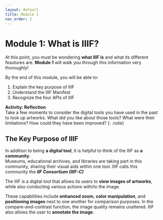 ```yaml
---
layout: default
title: Module 1
nav_order: 2
---
```

# Module 1: What is IIIF?


At this point, you must be wondering **what IIIF is** and what its different feautures are. **Module 1** will walk you through this information very thoroughly!


By the end of this module, you will be able to:

1. Explain the key purpose of IIIF
2. Understand the IIIF Manifest
3. Recognize the four APIs of IIIF



**Activity: Reflection** <br> Take a few moments to consider the digital tools you have used in the past to look up artworks. What did you like about those tools? What were their limitations? How could they have been improved? 
{: .note}



## The Key Purpose of IIIF

In addition to being **a digital tool**, it is helpful to think of the IIIF as **a community**. <br> Museums, educational archives, and libraries are taking part in this community, sharing their visual aids within one tool. IIIF calls this community the _**IIF Consortium (IIIF-C)**_ 





 
The IIIF is a digital tool that allows its users to **view images of artworks**, while also conducting various actions with/to the image. 

These capabilities include **enhanced zoom**, **color manipulation**, and **positioning images** next to one another for comparison purposes. In the compare-and-contrast function, the image quality remains unaltered. IIIF also allows the user to **annotate the image**. 
